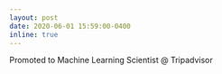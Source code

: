 ```yaml
---
layout: post
date: 2020-06-01 15:59:00-0400
inline: true
---
```

Promoted to Machine Learning Scientist @ Tripadvisor
